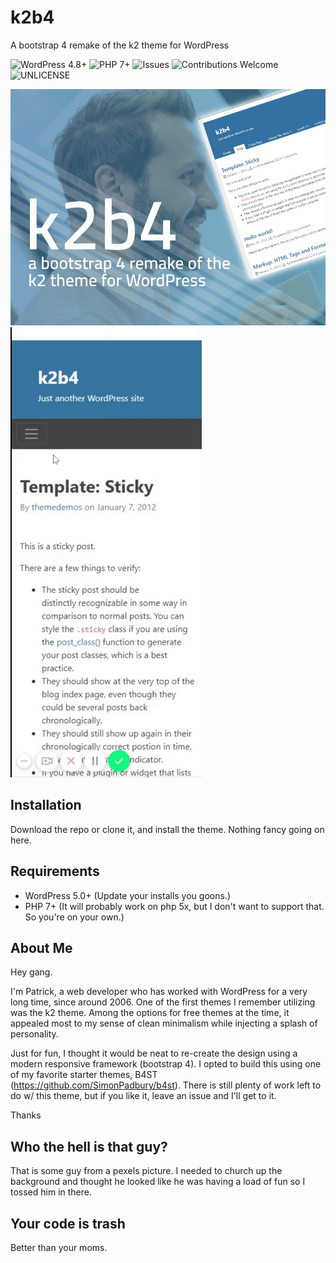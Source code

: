 # k2b4
A bootstrap 4 remake of the k2 theme for WordPress

![WordPress 4.8+](https://img.shields.io/badge/WordPress-4.8%2B-blue.svg)
![PHP 7+](https://img.shields.io/badge/PHP-7%2B-blueviolet.svg)
![Issues](https://img.shields.io/github/issues/mrpatg/k2b4.svg)
![Contributions Welcome](https://img.shields.io/badge/contributions-welcome-orange.svg)
![UNLICENSE](https://img.shields.io/badge/license-UNLICENSE-blue.svg)


![k2b4 screenshot](https://github.com/mrpatg/k2b4/blob/master/screenshot.jpg)
![mobile menu](https://github.com/mrpatg/k2b4/blob/master/mobile_menu.gif)

## Installation

Download the repo or clone it, and install the theme. Nothing fancy going on here.

## Requirements

* WordPress 5.0+ (Update your installs you goons.)
* PHP 7+ (It will probably work on php 5x, but I don't want to support that. So you're on your own.)

## About Me

Hey gang.

I'm Patrick, a web developer who has worked with WordPress for a very long time, since around 2006. One of the first themes I remember utilizing was the k2 theme. Among the options for free themes at the time, it appealed most to my sense of clean minimalism while injecting a splash of personality. 

Just for fun, I thought it would be neat to re-create the design using a modern responsive framework (bootstrap 4). I opted to build this using one of my favorite starter themes, B4ST (https://github.com/SimonPadbury/b4st). There is still plenty of work left to do w/ this theme, but if you like it, leave an issue and I'll get to it. 

Thanks

## Who the hell is that guy?

That is some guy from a pexels picture. I needed to church up the background and thought he looked like he was having a load of fun so I tossed him in there.

## Your code is trash

Better than your moms.
